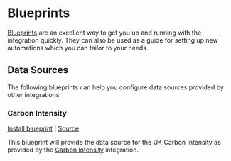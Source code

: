 # Blueprints

[Blueprints](https://www.home-assistant.io/docs/automation/using_blueprints/) are an excellent way to get you up and running with the integration quickly. They can also be used as a guide for setting up new automations which you can tailor to your needs.

## Data Sources

The following blueprints can help you configure data sources provided by other integrations

### Carbon Intensity

[Install blueprint](https://my.home-assistant.io/redirect/blueprint_import/?blueprint_url=https%3A%2F%2Fgithub.com%2FBottlecapDave%2FHomeAssistant-OctopusEnergy%2Fblob%2Fmain%2F_docs%2Fblueprints%target_timeframes_carbon_intensity.yaml) | [Source](./blueprints/target_timeframes_carbon_intensity.yaml)

This blueprint will provide the data source for the UK Carbon Intensity as provided by the [Carbon Intensity](https://github.com/BottlecapDave/HomeAssistant-CarbonIntensity) integration.